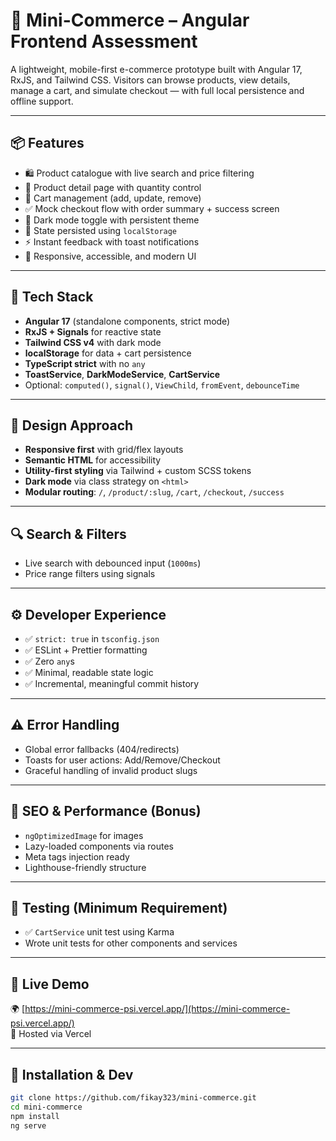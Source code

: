 # 🛒 Mini-Commerce – Angular Frontend Assessment

A lightweight, mobile-first e-commerce prototype built with Angular 17, RxJS, and Tailwind CSS. Visitors can browse products, view details, manage a cart, and simulate checkout — with full local persistence and offline support.

---

## 📦 Features

- 🛍 Product catalogue with live search and price filtering
- 📄 Product detail page with quantity control
- 🛒 Cart management (add, update, remove)
- ✅ Mock checkout flow with order summary + success screen
- 🌙 Dark mode toggle with persistent theme
- 💾 State persisted using `localStorage`
- ⚡ Instant feedback with toast notifications
- 📱 Responsive, accessible, and modern UI

---

## 🧱 Tech Stack

- **Angular 17** (standalone components, strict mode)
- **RxJS + Signals** for reactive state
- **Tailwind CSS v4** with dark mode
- **localStorage** for data + cart persistence
- **TypeScript strict** with no `any`
- **ToastService**, **DarkModeService**, **CartService**
- Optional: `computed()`, `signal()`, `ViewChild`, `fromEvent`, `debounceTime`

---

## 📐 Design Approach

- **Responsive first** with grid/flex layouts
- **Semantic HTML** for accessibility
- **Utility-first styling** via Tailwind + custom SCSS tokens
- **Dark mode** via class strategy on `<html>`
- **Modular routing**: `/`, `/product/:slug`, `/cart`, `/checkout`, `/success`

---

## 🔍 Search & Filters

- Live search with debounced input (`1000ms`)
- Price range filters using signals

---

## ⚙️ Developer Experience

- ✅ `strict: true` in `tsconfig.json`
- ✅ ESLint + Prettier formatting
- ✅ Zero `any`s
- ✅ Minimal, readable state logic
- ✅ Incremental, meaningful commit history

---

## ⚠️ Error Handling

- Global error fallbacks (404/redirects)
- Toasts for user actions: Add/Remove/Checkout
- Graceful handling of invalid product slugs

---

## 🚀 SEO & Performance (Bonus)

- `ngOptimizedImage` for images
- Lazy-loaded components via routes
- Meta tags injection ready
- Lighthouse-friendly structure

---

## 🧪 Testing (Minimum Requirement)

- ✅ `CartService` unit test using Karma
- Wrote unit tests for other components and services

---

## 🔗 Live Demo

🌍 [https://mini-commerce-psi.vercel.app/](https://mini-commerce-psi.vercel.app/)  
🔗 Hosted via Vercel

---

## 📁 Installation & Dev

```bash
git clone https://github.com/fikay323/mini-commerce.git
cd mini-commerce
npm install
ng serve
